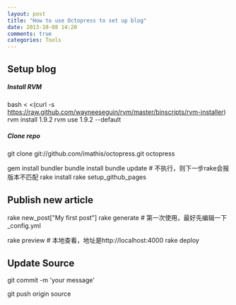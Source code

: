 ```yaml
---
layout: post
title: "How to use Octopress to set up blog"
date: 2013-10-08 14:20
comments: true
categories: Tools
---
```


## Setup blog
##### Install RVM
bash < <(curl -s https://raw.github.com/wayneeseguin/rvm/master/binscripts/rvm-installer)
rvm install 1.9.2 rvm use 1.9.2 --default

##### Clone repo
git clone git://github.com/imathis/octopress.git octopress

gem install bundler
bundle install
bundle update # 不执行，则下一步rake会报版本不匹配
rake install
rake setup_github_pages

## Publish new article
rake new_post["My first post"]
rake generate # 第一次使用，最好先编辑一下_config.yml

rake preview # 本地查看，地址是http://localhost:4000
rake deploy

## Update Source

git commit -m 'your message'

git push origin source
